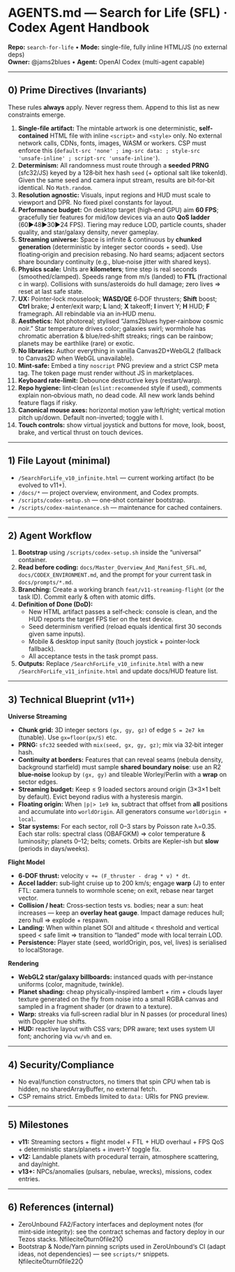 # AGENTS.md — Search for Life (SFL) · Codex Agent Handbook
**Repo:** `search-for-life` • **Mode:** single-file, fully inline HTML/JS (no external deps)  
**Owner:** @jams2blues • **Agent:** OpenAI Codex (multi-agent capable)

---

## 0) Prime Directives (Invariants)
These rules **always** apply. Never regress them. Append to this list as new constraints emerge.
1. **Single-file artifact:** The mintable artwork is one deterministic, **self-contained** HTML file with inline `<script>` and `<style>` only. No external network calls, CDNs, fonts, images, WASM or workers. CSP must enforce this (`default-src 'none' ; img-src data: ; style-src 'unsafe-inline' ; script-src 'unsafe-inline'`).  
2. **Determinism:** All randomness must route through a **seeded PRNG** (sfc32/JS) keyed by a 128‑bit hex hash `seed` (+ optional salt like tokenId). Given the same seed and camera input stream, results are bit‑for‑bit identical. No `Math.random`.  
3. **Resolution agnostic:** Visuals, input regions and HUD must scale to viewport and DPR. No fixed pixel constants for layout.  
4. **Performance budget:** On desktop target (high‑end GPU) aim **60 FPS**; gracefully tier features for mid/low devices via an auto **QoS ladder** (60▶48▶30▶24 FPS). Tiering may reduce LOD, particle counts, shader quality, and star/galaxy density, never gameplay.  
5. **Streaming universe:** Space is infinite & continuous by **chunked generation** (deterministic by integer sector coords + seed). Use floating‑origin and precision rebasing. No hard seams; adjacent sectors share boundary continuity (e.g., blue‑noise jitter with shared keys).  
6. **Physics scale:** Units are **kilometers**; time step is real seconds (smoothed/clamped). Speeds range from m/s (landed) to **FTL** (fractional c in warp). Collisions with suns/asteroids do hull damage; zero lives ⇒ reset at last safe state.  
7. **UX:** Pointer‑lock mouselook; **WASD/QE** 6‑DOF thrusters; **Shift** boost; **Ctrl** brake; **J** enter/exit warp; **L** land; **X** takeoff; **I** invert Y; **H** HUD; **F** framegraph. All rebindable via an in‑HUD menu.  
8. **Aesthetics:** Not photoreal; stylised “Jams2blues hyper‑rainbow cosmic noir.” Star temperature drives color; galaxies swirl; wormhole has chromatic aberration & blue/red‑shift streaks; rings can be rainbow; planets may be earthlike (rare) or exotic.  
9. **No libraries:** Author everything in vanilla Canvas2D+WebGL2 (fallback to Canvas2D when WebGL unavailable).  
10. **Mint‑safe:** Embed a tiny `noscript` PNG preview and a strict CSP meta tag. The token page must render without JS in marketplaces.  
11. **Keyboard rate‑limit:** Debounce destructive keys (restart/warp).  
12. **Repo hygiene:** lint‑clean (`eslint:recommended` style if used), comments explain non‑obvious math, no dead code. All new work lands behind feature flags if risky.
13. **Canonical mouse axes:** horizontal motion yaw left/right; vertical motion pitch up/down. Default non-inverted; toggle with I.
14. **Touch controls:** show virtual joystick and buttons for move, look, boost, brake, and vertical thrust on touch devices.

---

## 1) File Layout (minimal)
- `/SearchForLife_v10_infinite.html` — current working artifact (to be evolved to v11+).
- `/docs/*` — project overview, environment, and Codex prompts.
- `/scripts/codex-setup.sh` — one‑shot container bootstrap.
- `/scripts/codex-maintenance.sh` — maintenance for cached containers.

---

## 2) Agent Workflow
1. **Bootstrap** using `/scripts/codex-setup.sh` inside the “universal” container.  
2. **Read before coding:** `docs/Master_Overview_And_Manifest_SFL.md`, `docs/CODEX_ENVIRONMENT.md`, and the prompt for your current task in `docs/prompts/*.md`.  
3. **Branching:** Create a working branch `feat/v11-streaming-flight` (or the task ID). Commit early & often with atomic diffs.  
4. **Definition of Done (DoD):**
   - New HTML artifact passes a self‑check: console is clean, and the HUD reports the target FPS tier on the test device.
   - Seed determinism verified (reload equals identical first 30 seconds given same inputs).
   - Mobile & desktop input sanity (touch joystick + pointer‑lock fallback).
   - All acceptance tests in the task prompt pass.
5. **Outputs:** Replace `/SearchForLife_v10_infinite.html` with a new `/SearchForLife_v11_infinite.html` and update docs/HUD feature list.

---

## 3) Technical Blueprint (v11+)
**Universe Streaming**
- **Chunk grid:** 3D integer sectors `(gx, gy, gz)` of edge `S = 2e7 km` (tunable). Use `gx=floor(px/S)` etc.  
- **PRNG:** `sfc32` seeded with `mix(seed, gx, gy, gz)`; mix via 32‑bit integer hash.  
- **Continuity at borders:** Features that can reveal seams (nebula density, background starfield) must sample **shared boundary noise**: use an R2 **blue‑noise** lookup by `(gx, gy)` and tileable Worley/Perlin with a **wrap** on sector edges.
- **Streaming budget:** Keep ≤ 9 loaded sectors around origin (3×3×1 belt by default). Evict beyond radius with a hysteresis margin.  
- **Floating origin:** When `|p|> 1e9 km`, subtract that offset from **all** positions and accumulate into `worldOrigin`. All generators consume `worldOrigin + local`.  
- **Star systems:** For each sector, roll 0–3 stars by Poisson rate λ=0.35. Each star rolls: spectral class (OBAFGKM) ⇒ color temperature & luminosity; planets 0–12; belts; comets. Orbits are Kepler‑ish but **slow** (periods in days/weeks).

**Flight Model**
- **6‑DOF thrust:** velocity `v += (F_thruster - drag * v) * dt`.  
- **Accel ladder:** sub‑light cruise up to 200 km/s; engage **warp** (J) to enter FTL: camera tunnels to wormhole scene; on exit, rebase near target vector.  
- **Collision / heat:** Cross‑section tests vs. bodies; near a sun: heat increases — keep an **overlay heat gauge**. Impact damage reduces hull; zero hull ⇒ explode + respawn.  
- **Landing:** When within planet SOI and altitude < threshold and vertical speed < safe limit ⇒ transition to “landed” mode with local terrain LOD.  
- **Persistence:** Player state (seed, worldOrigin, pos, vel, lives) is serialised to localStorage.

**Rendering**
- **WebGL2 star/galaxy billboards:** instanced quads with per‑instance uniforms (color, magnitude, twinkle).  
- **Planet shading:** cheap physically‑inspired lambert + rim + clouds layer texture generated on the fly from noise into a small RGBA canvas and sampled in a fragment shader (or drawn to a texture).  
- **Warp:** streaks via full‑screen radial blur in N passes (or procedural lines) with Doppler hue shifts.  
- **HUD:** reactive layout with CSS vars; DPR aware; text uses system UI font; anchoring via `vw/vh` and `em`.  

---

## 4) Security/Compliance
- No eval/function constructors, no timers that spin CPU when tab is hidden, no sharedArrayBuffer, no external fetch.  
- CSP remains strict. Embeds limited to `data:` URIs for PNG preview.

---

## 5) Milestones
- **v11:** Streaming sectors + flight model + FTL + HUD overhaul + FPS QoS + deterministic stars/planets + invert‑Y toggle fix.  
- **v12:** Landable planets with procedural terrain, atmosphere scattering, and day/night.  
- **v13+:** NPCs/anomalies (pulsars, nebulae, wrecks), missions, codex entries.

---

## 6) References (internal)
- ZeroUnbound FA2/Factory interfaces and deployment notes (for mint‑side integrity): see the contract schemas and factory deploy in our Tezos stacks. fileciteturn0file21
- Bootstrap & Node/Yarn pinning scripts used in ZeroUnbound‘s CI (adapt ideas, not dependencies) — see `scripts/*` snippets. fileciteturn0file22

